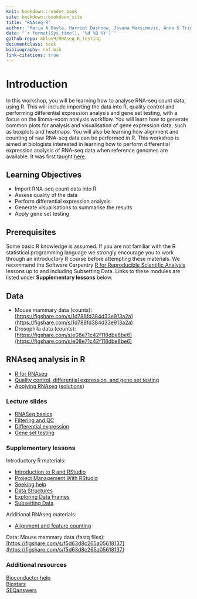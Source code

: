 ```yaml
---
knit: bookdown::render_book
site: bookdown::bookdown_site
title: "RNAseq-R"
author: "Maria A Doyle, Harriet Dashnow, Jovana Maksimovic, Anna S Trigos, Shian Su, Charity W Law, Matthew E Ritchie, Belinda Phipson"
date: "`r format(Sys.time(), '%d %B %Y')`"
github-repo: mblue9/RNAseq-R_testing
documentclass: book
bibliography: ref.bib
link-citations: true
---
```


# Introduction

In this workshop, you will be learning how to analyse RNA-seq count data, using R. This will include importing the data into R, quality control and performing differential expression analysis and gene set testing, with a focus on the limma-voom analysis workflow. You will learn how to generate common plots for analysis and visualisation of gene expression data, such as boxplots and heatmaps. You will also be learning how alignment and counting of raw RNA-seq data can be performed in R. This workshop is aimed at biologists interested in learning how to perform differential expression analysis of RNA-seq data when reference genomes are available. It was first taught [here](http://combine-australia.github.io/2016-05-11-RNAseq/).

## Learning Objectives

- Import RNA-seq count data into R
- Assess quality of the data
- Perform differential expression analysis 
- Generate visualisations to summarise the results
- Apply gene set testing

## Prerequisites

Some basic R knowledge is assumed.
If you are not familiar with the R statistical programming language we
strongly encourage you to work through an introductory R course before
attempting these materials.
We recommend the Software Carpentry
[R for Reproducible Scientific Analysis](http://swcarpentry.github.io/r-novice-gapminder/)
lessons up to and including Subsetting Data. Links to these modules are listed under **Supplementary lessons** below.


## Data

- Mouse mammary data (counts): [https://figshare.com/s/1d788fd384d33e913a2a](https://figshare.com/s/1d788fd384d33e913a2a)
- Drosophila data (counts): [https://figshare.com/s/e08e71c42f118dbe8be6](https://figshare.com/s/e08e71c42f118dbe8be6)

## RNAseq analysis in R

- [R for RNAseq](articles/00-r-rstudio-intro.html)
- [Quality control, differential expression, and gene set testing](articles/06-rnaseq-day1.html)
- [Applying RNAseq](articles/08-applying-rnaseq.html) ([solutions](articles/09-applying-rnaseq-solutions.html))

### Lecture slides

- [RNASeq basics](https://docs.google.com/viewer?url=https://raw.githubusercontent.com/COMBINE-Australia/RNAseq-R/gh-pages/slides/RNASeq_basics.pdf)
- [Filtering and QC](https://docs.google.com/viewer?url=https://raw.githubusercontent.com/COMBINE-Australia/RNAseq-R/gh-pages/slides/RNASeq_filtering_qc.pdf)
- [Differential expression](https://docs.google.com/viewer?url=https://raw.githubusercontent.com/COMBINE-Australia/RNAseq-R/gh-pages/slides/Differential_Expression_Analysis.pdf)
- [Gene set testing](https://docs.google.com/viewer?url=https://raw.githubusercontent.com/COMBINE-Australia/RNAseq-R/gh-pages/slides/Gene_set_testing.pdf)

### Supplementary lessons

Introductory R materials:

- [Introduction to R and RStudio](https://swcarpentry.github.io/r-novice-gapminder/01-rstudio-intro/index.html)
- [Project Management With RStudio](https://swcarpentry.github.io/r-novice-gapminder/02-project-intro/index.html)
- [Seeking help](https://swcarpentry.github.io/r-novice-gapminder/03-seeking-help/index.html)
- [Data Structures](https://swcarpentry.github.io/r-novice-gapminder/04-data-structures-part1/index.html)
- [Exploring Data Frames](https://swcarpentry.github.io/r-novice-gapminder/05-data-structures-part2/index.html)
- [Subsetting Data](https://swcarpentry.github.io/r-novice-gapminder/06-data-subsetting/index.html)

Additional RNAseq materials:

- [Alignment and feature counting](articles/07-rnaseq-day2.html)

Data: Mouse mammary data (fastq files): [https://figshare.com/s/f5d63d8c265a05618137](https://figshare.com/s/f5d63d8c265a05618137)

### Additional resources

[Bioconductor help](https://www.bioconductor.org/help/)  
[Biostars](https://www.biostars.org/)  
[SEQanswers](http://seqanswers.com/)  
